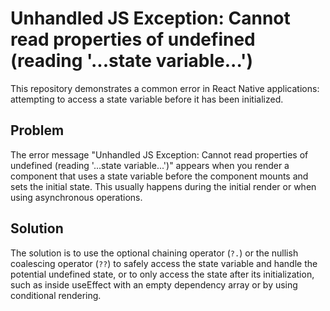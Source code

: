 # Unhandled JS Exception: Cannot read properties of undefined (reading '...state variable...')

This repository demonstrates a common error in React Native applications: attempting to access a state variable before it has been initialized.

## Problem
The error message "Unhandled JS Exception: Cannot read properties of undefined (reading '...state variable...')" appears when you render a component that uses a state variable before the component mounts and sets the initial state. This usually happens during the initial render or when using asynchronous operations.

## Solution
The solution is to use the optional chaining operator (`?.`) or the nullish coalescing operator (`??`) to safely access the state variable and handle the potential undefined state, or to only access the state after its initialization, such as inside useEffect with an empty dependency array or by using conditional rendering.